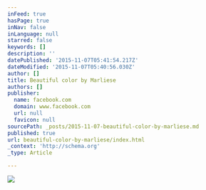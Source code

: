 ```yaml
---
inFeed: true
hasPage: true
inNav: false
inLanguage: null
starred: false
keywords: []
description: ''
datePublished: '2015-11-07T05:41:54.217Z'
dateModified: '2015-11-07T05:40:56.030Z'
author: []
title: Beautiful color by Marliese
authors: []
publisher:
  name: facebook.com
  domain: www.facebook.com
  url: null
  favicon: null
sourcePath: _posts/2015-11-07-beautiful-color-by-marliese.md
published: true
url: beautiful-color-by-marliese/index.html
_context: 'http://schema.org'
_type: Article

---
```

![](https://scontent-lax3-1.xx.fbcdn.net/hphotos-xft1/v/t1.0-9/12219470_1027140494004042_6449584072480648158_n.jpg?oh=233d53fcdd8e16db3d795c5b4b87f2f3&oe=56BB3966)
